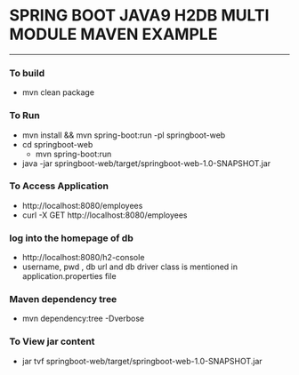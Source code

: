 # SPRING BOOT JAVA9 H2DB MULTI MODULE MAVEN EXAMPLE 

---

### To build 
* mvn clean package 

### To Run 
* mvn install && mvn spring-boot:run -pl springboot-web
* cd springboot-web
    * mvn spring-boot:run 
* java -jar springboot-web/target/springboot-web-1.0-SNAPSHOT.jar

### To Access Application 
* http://localhost:8080/employees
* curl -X GET http://localhost:8080/employees


### log into the homepage of db
* http://localhost:8080/h2-console
* username, pwd , db url and db driver class is mentioned in application.properties file


### Maven dependency tree 
*  mvn dependency:tree -Dverbose


### To View jar content 
* jar tvf springboot-web/target/springboot-web-1.0-SNAPSHOT.jar